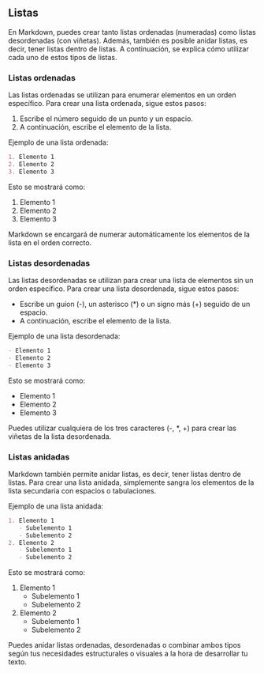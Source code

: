 ## Listas

En Markdown, puedes crear tanto listas ordenadas (numeradas) como listas desordenadas (con viñetas). Además, también es posible anidar listas, es decir, tener listas dentro de listas. A continuación, se explica cómo utilizar cada uno de estos tipos de listas.

### Listas ordenadas

Las listas ordenadas se utilizan para enumerar elementos en un orden específico. Para crear una lista ordenada, sigue estos pasos:

1. Escribe el número seguido de un punto y un espacio.
2. A continuación, escribe el elemento de la lista.

Ejemplo de una lista ordenada:

```markdown
1. Elemento 1
2. Elemento 2
3. Elemento 3
```

Esto se mostrará como:

1. Elemento 1
2. Elemento 2
3. Elemento 3

Markdown se encargará de numerar automáticamente los elementos de la lista en el orden correcto.

### Listas desordenadas

Las listas desordenadas se utilizan para crear una lista de elementos sin un orden específico. Para crear una lista desordenada, sigue estos pasos:

- Escribe un guion (-), un asterisco (*) o un signo más (+) seguido de un espacio.
- A continuación, escribe el elemento de la lista.

Ejemplo de una lista desordenada:

```markdown
- Elemento 1
- Elemento 2
- Elemento 3
```

Esto se mostrará como:

- Elemento 1
- Elemento 2
- Elemento 3

Puedes utilizar cualquiera de los tres caracteres (-, *, +) para crear las viñetas de la lista desordenada.

### Listas anidadas

Markdown también permite anidar listas, es decir, tener listas dentro de listas. Para crear una lista anidada, simplemente sangra los elementos de la lista secundaria con espacios o tabulaciones.

Ejemplo de una lista anidada:

```markdown
1. Elemento 1
   - Subelemento 1
   - Subelemento 2
2. Elemento 2
   - Subelemento 1
   - Subelemento 2
```

Esto se mostrará como:

1. Elemento 1
   - Subelemento 1
   - Subelemento 2
2. Elemento 2
   - Subelemento 1
   - Subelemento 2

Puedes anidar listas ordenadas, desordenadas o combinar ambos tipos según tus necesidades estructurales o visuales a la hora de desarrollar tu texto.
